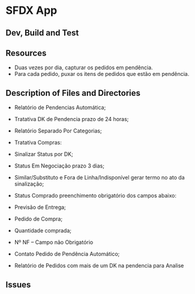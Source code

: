 # SFDX  App

## Dev, Build and Test


## Resources
- Duas vezes por dia, capturar os pedidos em pendência.
- Para cada pedido, puxar os itens de pedidos que estão em pendência.

## Description of Files and Directories
- Relatório de Pendencias Automática;
- Tratativa DK de Pendencia prazo de 24 horas;
- Relatório Separado Por Categorias;
 
- Tratativa Compras:
- Sinalizar Status por DK;
- Status Em Negociação prazo 3 dias;
- Similar/Substituto e Fora de Linha/Indisponível gerar termo no ato da sinalização;
- Status Comprado preenchimento obrigatório dos campos abaixo:
- Previsão de Entrega;
- Pedido de Compra;
- Quantidade comprada;
- Nº NF – Campo não Obrigatório
 
- Contato Pedido de Pendência Automático;
- Relatório de Pedidos com mais de um DK na pendencia para Analise

## Issues



